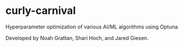 # curly-carnival
Hyperparameter optimization of various AI/ML algorithms using Optuna.

Developed by Noah Grattan, Shari Hoch, and Jared Giesen.
